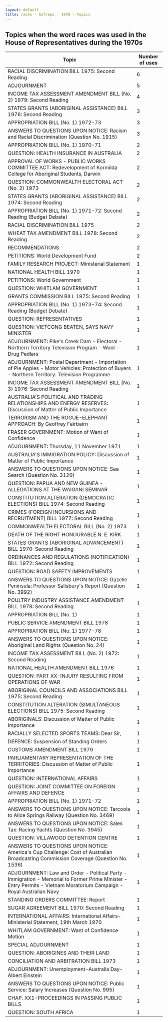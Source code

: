 ```yaml
---
layout: default
title: races - hofreps - 1970 - Topics
---
```

## Topics when the word **races** was used in the House of Representatives during the 1970s

| Topic | Number of uses |
|--------------|----------------|
|RACIAL DISCRIMINATION BILL 1975: Second Reading|6|
|ADJOURNMENT|5|
|INCOME TAX ASSESSMENT AMENDMENT BILL (No. 2) 1979: Second Reading|4|
|STATES GRANTS (ABORIGINAL ASSISTANCE) BILL 1976: Second Reading|3|
|APPROPRIATION BILL (No. 1) 1972-73|3|
|ANSWERS TO QUESTIONS UPON NOTICE: Racism and Racial Discrimination (Question No. 1915)|3|
|APPROPRIATION BILL (No. 1) 1970-71|2|
|QUESTION: HEALTH INSURANCE IN AUSTRALIA|2|
|APPROVAL OF WORKS - PUBLIC WORKS COMMITTEE ACT: Redevelopment of Kormilda College for Aboriginal Students, Darwin|2|
|QUESTION: COMMONWEALTH ELECTORAL ACT (No. 2) 1973|2|
|STATES GRANTS (ABORIGINAL ASSISTANCE) BILL 1974: Second Reading|2|
|APPROPRIATION BILL (No. 1) 1971-72: Second Reading (Budget Debate)|2|
|RACIAL DISCRIMINATION BILL 1975|2|
|WHEAT TAX AMENDMENT BILL 1978: Second Reading|2|
|RECOMMENDATIONS|2|
|PETITIONS: World Development Fund|2|
|FAMILY RESEARCH PROJECT: Ministerial Statement|1|
|NATIONAL HEALTH BILL 1970|1|
|PETITIONS: World Government|1|
|QUESTION: WHITLAM GOVERNMENT|1|
|GRANTS COMMISSION BILL 1975: Second Reading|1|
|APPROPRIATION BILL (No. 1) 1973-74: Second Reading (Budget Debate)|1|
|QUESTION: REPRESENTATIVES|1|
|QUESTION: VIETCONG BEATEN, SAYS NAVY MINISTER|1|
|ADJOURNMENT: Pike's Creek Dam - Electoral - Northern Territory Television Program - Wool - Drug Pedlars|1|
|ADJOURNMENT: Postal Department - Importation of Pie Apples - Motor Vehicles: Protection of Buyers - Northern Territory: Television Programme|1|
|INCOME TAX ASSESSMENT AMENDMENT BILL (No. 3) 1976: Second Reading|1|
|AUSTRALIA'S POLITICAL AND TRADING RELATIONSHIPS AND ENERGY RESERVES: Discussion of Matter of Public Importance|1|
|TERRORISM AND THE ROGUE-ELEPHANT APPROACH: By Geoffrey Fairbairn|1|
|FRASER GOVERNMENT: Motion of Want of Confidence|1|
|ADJOURNMENT: Thursday, 11 November 1971|1|
|AUSTRALIA'S IMMIGRATION POLICY: Discussion of Matter of Public Importance|1|
|ANSWERS TO QUESTIONS UPON NOTICE: Sea Search (Question No. 3120)|1|
|QUESTION: PAPUA AND NEW GUINEA - ALLEGATIONS AT THE WAIGANI SEMINAR|1|
|CONSTITUTION ALTERATION (DEMOCRATIC ELECTIONS) BILL 1974: Second Reading|1|
|CRIMES (FOREIGN INCURSIONS AND RECRUITMENT) BILL 1977: Second Reading|1|
|COMMONWEALTH ELECTORAL BILL (No. 2) 1973|1|
|DEATH OF THE RIGHT HONOURABLE N. E. KIRK|1|
|STATES GRANTS (ABORIGINAL ADVANCEMENT) BILL 1970: Second Reading|1|
|ORDINANCES AND REGULATIONS (NOTIFICATION) BILL 1972: Second Reading|1|
|QUESTION: ROAD SAFETY IMPROVEMENTS|1|
|ANSWERS TO QUESTIONS UPON NOTICE: Gazelle Peninsula: Professor Salisbury's Report (Question No. 3992)|1|
|POULTRY INDUSTRY ASSISTANCE AMENDMENT BILL 1978: Second Reading|1|
|APPROPRIATION BILL (No. 1)|1|
|PUBLIC SERVICE AMENDMENT BILL 1978|1|
|APPROPRIATION BILL (No. 1) 1977-78|1|
|ANSWERS TO QUESTIONS UPON NOTICE: Aboriginal Land Rights (Question No. 24)|1|
|INCOME TAX ASSESSMENT BILL (No. 2) 1972: Second Reading|1|
|NATIONAL HEALTH AMENDMENT BILL 1976|1|
|QUESTION: PART XX-INJURY RESULTING FROM OPERATIONS OF WAR|1|
|ABORIGINAL COUNCILS AND ASSOCIATIONS BILL 1975: Second Reading|1|
|CONSTITUTION ALTERATION (SIMULTANEOUS ELECTIONS) BILL 1975: Second Reading|1|
|ABORIGINALS: Discussion of Matter of Public Importance|1|
|RACIALLY SELECTED SPORTS TEAMS: Dear Sir,|1|
|DEFENCE: Suspension of Standing Orders|1|
|CUSTOMS AMENDMENT BILL 1979|1|
|PARLIAMENTARY REPRESENTATION OF THE TERRITORIES: Discussion of Matter of Public Importance|1|
|QUESTION: INTERNATIONAL AFFAIRS|1|
|QUESTION: JOINT COMMITTEE ON FOREIGN AFFAIRS AND DEFENCE|1|
|APPROPRIATION BILL (No. 1) 1971-72|1|
|ANSWERS TO QUESTIONS UPON NOTICE: Tarcoola to Alice Springs Railway (Question No. 3469)|1|
|ANSWERS TO QUESTIONS UPON NOTICE: Sales Tax: Racing Yachts (Question No. 3945)|1|
|QUESTION: VILLAWOOD DETENTION CENTRE|1|
|ANSWERS TO QUESTIONS UPON NOTICE: America's Cup Challenge: Cost of Australian Broadcasting Commission Coverage (Question No. 1536)|1|
|ADJOURNMENT: Law and Order - Political Party - Immigration - Memorial to Former Prime Minister - Entry Permits - Vietnam Moratorium Campaign - Royal Australian Navy|1|
|STANDING ORDERS COMMITTEE: Report|1|
|SUGAR AGREEMENT BILL 1970: Second Reading|1|
|INTERNATIONAL AFFAIRS: International Affairs- Ministerial Statement, 19th March 1970|1|
|WHITLAM GOVERNMENT: Want of Confidence Motion|1|
|SPECIAL ADJOURNMENT|1|
|QUESTION: ABORIGINES AND THEIR LAND|1|
|CONCILIATION AND ARBITRATION BILL 1973|1|
|ADJOURNMENT: Unemployment-Australia Day-Albert Einstein|1|
|ANSWERS TO QUESTIONS UPON NOTICE: Public Service: Salary Increases (Question No. 995)|1|
|CHAP. XX1-PROCEEDINGS IN PASSING PUBLIC BILLS|1|
|QUESTION: SOUTH AFRICA|1|
